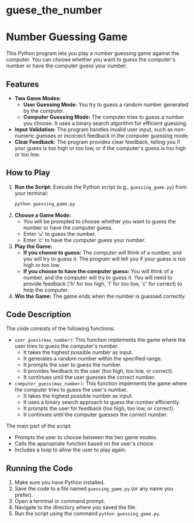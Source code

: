 # guese_the_number
# Number Guessing Game

This Python program lets you play a number guessing game against the computer. You can choose whether you want to guess the computer's number or have the computer guess your number.

## Features

* **Two Game Modes:**
    * **User Guessing Mode:** You try to guess a random number generated by the computer.
    * **Computer Guessing Mode:** The computer tries to guess a number you choose. It uses a binary search algorithm for efficient guessing.
* **Input Validation:** The program handles invalid user input, such as non-numeric guesses or incorrect feedback in the computer guessing mode.
* **Clear Feedback:** The program provides clear feedback, telling you if your guess is too high or too low, or if the computer's guess is too high or too low.

## How to Play

1.  **Run the Script:** Execute the Python script (e.g., `guessing_game.py`) from your terminal:
    ```bash
    python guessing_game.py
    ```
2.  **Choose a Game Mode:**
    * You will be prompted to choose whether you want to guess the number or have the computer guess.
    * Enter 'u' to guess the number.
    * Enter 'c' to have the computer guess your number.
3.  **Play the Game:**
    * **If you choose to guess:** The computer will think of a number, and you will try to guess it. The program will tell you if your guess is too high or too low.
    * **If you choose to have the computer guess:** You will think of a number, and the computer will try to guess it. You will need to provide feedback ('h' for too high, 'l' for too low, 'c' for correct) to help the computer.
4.  **Win the Game:** The game ends when the number is guessed correctly.

## Code Description

The code consists of the following functions:

* `user_guess(max_number)`: This function implements the game where the user tries to guess the computer's number.
    * It takes the highest possible number as input.
    * It generates a random number within the specified range.
    * It prompts the user to guess the number.
    * It provides feedback to the user (too high, too low, or correct).
    * It continues until the user guesses the correct number.
* `computer_guess(max_number)`: This function implements the game where the computer tries to guess the user's number.
    * It takes the highest possible number as input.
    * It uses a binary search approach to guess the number efficiently.
    * It prompts the user for feedback (too high, too low, or correct).
    * It continues until the computer guesses the correct number.

The main part of the script:

* Prompts the user to choose between the two game modes.
* Calls the appropriate function based on the user's choice.
* Includes a loop to allow the user to play again.

## Running the Code

1.  Make sure you have Python installed.
2.  Save the code to a file named `guessing_game.py` (or any name you prefer).
3.  Open a terminal or command prompt.
4.  Navigate to the directory where you saved the file.
5.  Run the script using the command `python guessing_game.py`.
